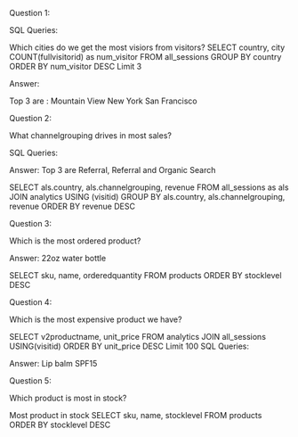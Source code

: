 Question 1: 

SQL Queries:

 Which cities do we get the most visiors from visitors?
SELECT 
    country, city
    COUNT(fullvisitorid) as num_visitor
FROM all_sessions
GROUP BY country
ORDER BY num_visitor DESC
Limit 3

Answer: 

Top 3 are :
Mountain View
New York
San Francisco

Question 2: 

What channelgrouping drives in most sales?

SQL Queries:

Answer:
Top 3 are 
Referral, Referral and Organic Search

SELECT
    als.country,
    als.channelgrouping,
    revenue
FROM all_sessions as als
JOIN analytics
USING (visitid)
GROUP BY als.country, als.channelgrouping, revenue
ORDER BY revenue DESC

Question 3: 

Which is the most ordered product?

Answer: 22oz water bottle

SELECT 
    sku,
    name,
    orderedquantity
FROM products
ORDER BY stocklevel DESC


Question 4: 

 Which is the most expensive product we have?
 
SELECT 
    v2productname,
    unit_price
FROM analytics
JOIN all_sessions USING(visitid)
ORDER BY unit_price DESC
Limit 100
SQL Queries:

Answer:
Lip balm SPF15


Question 5: 

Which product is most in stock?

Most product in stock
SELECT 
    sku,
    name,
    stocklevel
FROM products
ORDER BY stocklevel DESC

